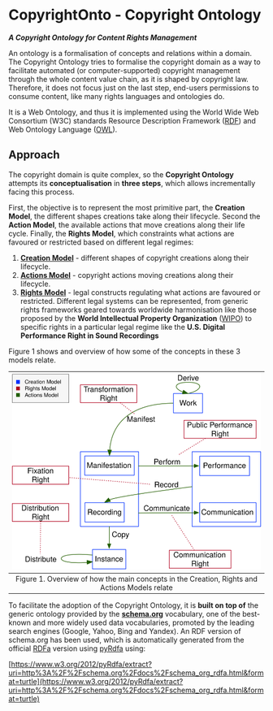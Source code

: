 # CopyrightOnto - Copyright Ontology
_**A Copyright Ontology for Content Rights Management**_

An ontology is a formalisation of concepts and relations within a domain. The Copyright Ontology tries to formalise the copyright domain as a way to facilitate automated (or computer-supported) copyright management through the whole content value chain, as it is shaped by copyright law. Therefore, it does not focus just on the last step, end-users permissions to consume content, like many rights languages and ontologies do.  

It is a Web Ontology, and thus it is implemented using the World Wide Web Consortium (W3C) standards Resource Description Framework ([RDF](https://de.wikipedia.org/wiki/Resource_Description_Framework)) and Web Ontology Language ([OWL](https://en.wikipedia.org/wiki/Web_Ontology_Language)).

## Approach
The copyright domain is quite complex, so the **Copyright Ontology** attempts its **conceptualisation** in **three steps**, which allows incrementally facing this process.

First, the objective is to represent the most primitive part, the **Creation Model**, the different shapes creations take along their lifecycle. Second the **Action Model**, the available actions that move creations along their life cycle. Finally, the **Rights Model**, which constraints what actions are favoured or restricted based on different legal regimes:

1. [**Creation Model**](CreationModel) - different shapes of copyright creations along their lifecycle.
2. [**Actions Model**](ActionsModel) - copyright actions moving creations along their lifecycle.
3. [**Rights Model**](RightsModel) - legal constructs regulating what actions are favoured or restricted. Different legal systems can be represented, from generic rights frameworks geared towards worldwide harmonisation like those proposed by the **World Intellectual Property Organization** ([WIPO](http://www.wipo.int)) to specific rights in a particular legal regime like the **U.S. Digital Performance Right in Sound Recordings**

Figure 1 shows and overview of how some of the concepts in these 3 models relate.

|                     ![img](Overview.svg)                     |
| :----------------------------------------------------------: |
| Figure 1. Overview of how the main concepts in the Creation, Rights and Actions Models relate |

To facilitate the adoption of the Copyright Ontology, it is **built on top of** the generic ontology provided by the [**schema.org**](http://schema.org) vocabulary, one of the best-known and more widely used data vocabularies, promoted by the leading search engines (Google, Yahoo, Bing and Yandex). An RDF version of schema.org has been used, which is automatically generated from the official [RDFa](http://schema.org/docs/schema_org_rdfa.html) version using [pyRdfa](https://www.w3.org/2012/pyRdfa) using:

[https://www.w3.org/2012/pyRdfa/extract?uri=http%3A%2F%2Fschema.org%2Fdocs%2Fschema_org_rdfa.html&format=turtle](https://www.w3.org/2012/pyRdfa/extract?uri=http%3A%2F%2Fschema.org%2Fdocs%2Fschema_org_rdfa.html&format=turtle)

